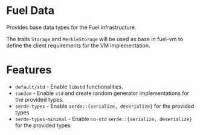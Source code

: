 # Fuel Data

Provides base data types for the Fuel infrastructure.

The traits `Storage` and `MerkleStorage` will be used as base in fuel-vm to define the client requirements for the VM implementation.

# Features

* `default/std` - Enable `libstd` functionalities.
* `random` - Enable `std` and create random generator implementations for the provided types.
* `serde-types` - Enable `serde::{serialize, deserialize}` for the provided types
* `serde-types-minimal` - Enable `no-std` `serde::{serialize, deserialize}` for the provided types
